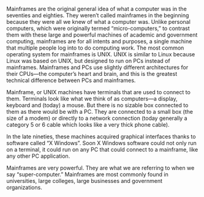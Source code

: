 Mainframes are the original general idea of what a computer was in the seventies and eighties. They weren’t called mainframes in the beginning because they were all we knew of what a computer was. Unlike personal computers, which were originally termed “micro-computers,” to contrast them with these large and powerful machines of academic and government computing, mainframes are for all intents and purposes, a single machine that multiple people log into to do computing work. The most common operating system for mainframes is UNIX. UNIX is similar to Linux because Linux was based on UNIX, but designed to run on PCs instead of mainframes. Mainframes and PCs use slightly different architectures for their CPUs—the computer’s heart and brain, and this is the greatest technical difference between PCs and mainframes.

Mainframe, or UNIX machines have terminals that are used to connect to them. Terminals look like what we think of as computers—a display, keyboard and (today) a mouse. But there is no sizable box connected to them as there would be with a PC. They are connected to a small box (the size of a modem) or directly to a network connection (today generally a category 5 or 6 cable which looks like a very thick phone cable).

In the late nineties, these machines acquired graphical interfaces thanks to software called “X Windows”. Soon X Windows software could not only run on a terminal, it could run on any PC that could connect to a mainframe, like any other PC application.

Mainframes are very powerful. They are what we are referring to when we say “super-computer.” Mainframes are most commonly found in universities, large colleges, large businesses and government organizations.